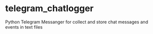 # telegram_chatlogger
Python Telegram Messanger for collect and store chat messages and events in text files
